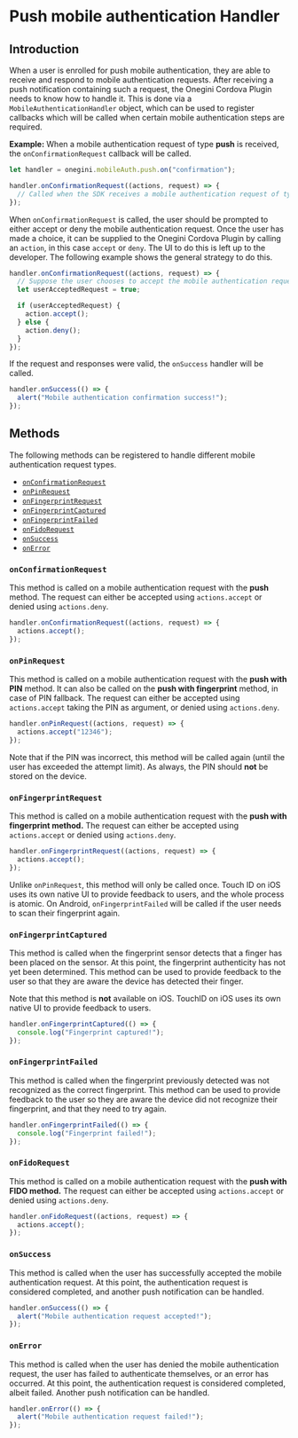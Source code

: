# Push mobile authentication Handler

<!-- toc -->

## Introduction

When a user is enrolled for push mobile authentication, they are able to receive and respond to mobile authentication requests. After receiving a push notification containing such a request, the Onegini Cordova Plugin needs to know how to handle it. This is done via a `MobileAuthenticationHandler` object, which can be used to register callbacks which will be called when certain mobile authentication steps are required.

**Example:** When a mobile authentication request of type **push** is received, the `onConfirmationRequest` callback will be called.

```js
let handler = onegini.mobileAuth.push.on("confirmation");

handler.onConfirmationRequest((actions, request) => {
  // Called when the SDK receives a mobile authentication request of type push
});
```

When `onConfirmationRequest` is called, the user should be prompted to either accept or deny the mobile authentication request. Once the user has made a choice, it can be supplied to the Onegini Cordova Plugin by calling an `action`, in this case `accept` or `deny`. The UI to do this is left up to the developer. The following example shows the general strategy to do this.

```js
handler.onConfirmationRequest((actions, request) => {
  // Suppose the user chooses to accept the mobile authentication request.
  let userAcceptedRequest = true;

  if (userAcceptedRequest) {
    action.accept();
  } else {
    action.deny();
  }
});
```

If the request and responses were valid, the `onSuccess` handler will be called.

```js
handler.onSuccess(() => {
  alert("Mobile authentication confirmation success!");
});
```

## Methods

The following methods can be registered to handle different mobile authentication request types.

- [`onConfirmationRequest`](#onconfirmationrequest)
- [`onPinRequest`](#onpinrequest)
- [`onFingerprintRequest`](#onfingerprintrequest)
- [`onFingerprintCaptured`](#onfingerprintcaptured)
- [`onFingerprintFailed`](#onfingerprintfailed)
- [`onFidoRequest`](#onfidorequest)
- [`onSuccess`](#onsuccess)
- [`onError`](#onerror)

### `onConfirmationRequest`

This method is called on a mobile authentication request with the **push** method. The request can either be accepted using `actions.accept` or denied using `actions.deny`.

```js
handler.onConfirmationRequest((actions, request) => {
  actions.accept();
});
```

### `onPinRequest`

This method is called on a mobile authentication request with the **push with PIN** method. It can also be called on the **push with fingerprint** method, in case of PIN fallback. The request can either be accepted using `actions.accept` taking the PIN as argument, or denied using `actions.deny`.

```js
handler.onPinRequest((actions, request) => {
  actions.accept("12346");
});
```

Note that if the PIN was incorrect, this method will be called again (until the user has exceeded the attempt limit). As always, the PIN should **not** be stored on the device.

### `onFingerprintRequest`

This method is called on a mobile authentication request with the **push with fingerprint method.** The request can either be accepted using `actions.accept` or denied using `actions.deny`.

```js
handler.onFingerprintRequest((actions, request) => {
  actions.accept();
});
```

Unlike `onPinRequest`, this method will only be called once. Touch ID on iOS uses its own native UI to provide feedback to users, and the whole process is atomic. On Android, `onFingerprintFailed` will be called if the user needs to scan their fingerprint again.

### `onFingerprintCaptured`

This method is called when the fingerprint sensor detects that a finger has been placed on the sensor. At this point, the fingerprint authenticity has not yet been determined. This method can be used to provide feedback to the user so that they are aware the device has detected their finger.

Note that this method is **not** available on iOS. TouchID on iOS uses its own native UI to provide feedback to users.

```js
handler.onFingerprintCaptured(() => {
  console.log("Fingerprint captured!");
});
```

### `onFingerprintFailed`

This method is called when the fingerprint previously detected was not recognized as the correct fingerprint. This method can be used to provide feedback to the user so they are aware the device did not recognize their fingerprint, and that they need to try again.

```js
handler.onFingerprintFailed(() => {
  console.log("Fingerprint failed!");
});
```

### `onFidoRequest`

This method is called on a mobile authentication request with the **push with FIDO method.** The request can either be accepted using `actions.accept` or denied using `actions.deny`.

```js
handler.onFidoRequest((actions, request) => {
  actions.accept();
});
```

### `onSuccess`

This method is called when the user has successfully accepted the mobile authentication request. At this point, the authentication request is considered completed, and another push notification can be handled.

```js
handler.onSuccess(() => {
  alert("Mobile authentication request accepted!");
});
```

### `onError`

This method is called when the user has denied the mobile authentication request, the user has failed to authenticate themselves, or an error has occurred. At this point, the authentication request is considered completed, albeit failed. Another push notification can be handled.

```js
handler.onError(() => {
  alert("Mobile authentication request failed!");
});
```
